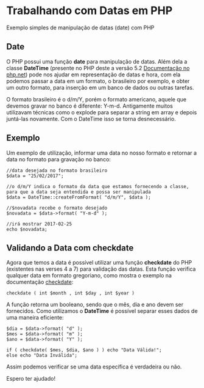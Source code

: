 # Trabalhando com Datas em PHP
Exemplo simples de manipulação de datas (date) com PHP
## Date
O PHP possui uma função **date** para manipulação de datas. Além dela a classe **DateTime** (presente no PHP deste a versão 5.2 [Documentação no php.net](http://php.net/manual/pt_BR/class.datetime.php "Documentação Oficial")) pode nos ajudar em representação de datas e hora, com ela podemos passar a data em um formato, o brasileiro por exemplo, e obter um outro formato, para inserção em um banco de dados ou outras tarefas.

O formato brasileiro é o d/m/Y, porém o formato americano, aquele que devemos gravar no banco é diferente: Y-m-d. Antigamente muitos utilizavam técnicas como o explode para separar a string em array e depois juntá-las novamente. Com o DateTime isso se torna desnecessário.

## Exemplo

Um exemplo de utilização, informar uma data no nosso formato e retornar a data no formato para gravação no banco:
<!-- language: php -->
```
//data desejada no formato brasileiro
$data = "25/02/2017";

//o d/m/Y indica o formato da data que estamos fornecendo a classe, para que a data seja entendida e possa ser manipulada
$data = DateTime::createFromFormat( "d/m/Y", $data );

//$novadata recebe o formato desejado
$novadata = $data->format( "Y-m-d" );

//irá mostrar 2017-02-25
echo $novadata;
```
## Validando a Data com checkdate

Agora que temos a data é possível utilizar uma função **checkdate** do PHP (existentes nas verses 4 a 7) para validação das datas. Esta função verifica qualquer data em formato gregoriano, como mostra o exemplo na documentação [checkdate](http://php.net/manual/pt_BR/function.checkdate.php "Documentação Oficial"):

<!-- language: php -->
```
checkdate ( int $month , int $day , int $year )
```

A função retorna um booleano, sendo que o mês, dia e ano devem ser fornecidos. Como utilizamos o **DateTime** é possível separar esses dados de uma maneira eficiente:

<!-- language: php -->
```
$dia = $data->format( "d" );
$mes = $data->format( "m" );
$ano = $data->format( "Y" );

if ( checkdate( $mes, $dia, $ano ) ) echo "Data Válida!";
else echo "Data Inválida";
```
Assim podemos verificar se uma data específica é verdadeira ou não.

Espero ter ajudado!
